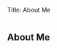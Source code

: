 Title: About Me

<div class="row">
    <div class="ten columns">
        <h2>About Me</h2>
    </div>
</div>